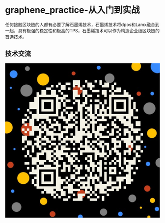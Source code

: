 # graphene_practice-从入门到实战
任何接触区块链的人都有必要了解石墨烯技术，石墨烯技术将dpos和Lamx融合到一起，具有极强的稳定性和极高的TPS，石墨烯技术可以作为构造企业级区块链的首选技术。
## 技术交流
![](/assets/wechat.jpg)